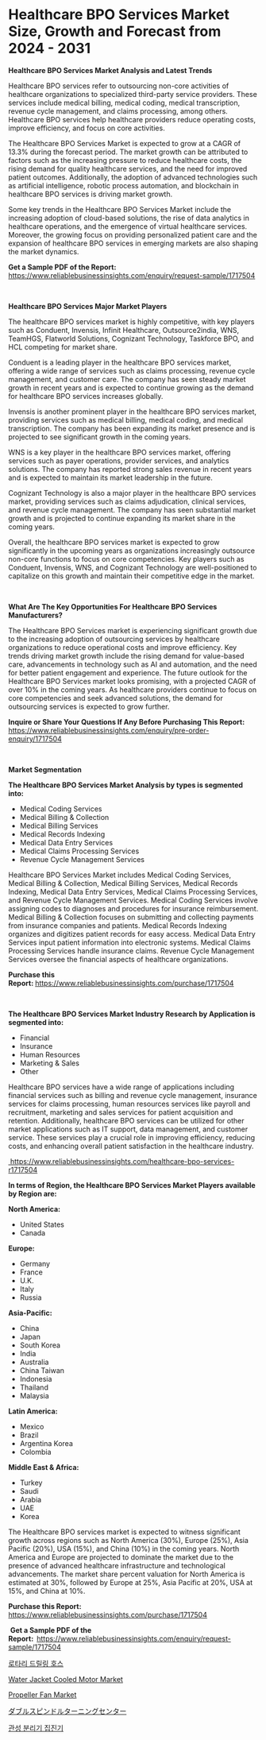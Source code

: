 <p><h1>Healthcare BPO Services Market Size, Growth and Forecast from 2024 - 2031</h1></p><p><strong>Healthcare BPO Services Market Analysis and Latest Trends</strong></p>
<p><p>Healthcare BPO services refer to outsourcing non-core activities of healthcare organizations to specialized third-party service providers. These services include medical billing, medical coding, medical transcription, revenue cycle management, and claims processing, among others. Healthcare BPO services help healthcare providers reduce operating costs, improve efficiency, and focus on core activities.</p><p>The Healthcare BPO Services Market is expected to grow at a CAGR of 13.3% during the forecast period. The market growth can be attributed to factors such as the increasing pressure to reduce healthcare costs, the rising demand for quality healthcare services, and the need for improved patient outcomes. Additionally, the adoption of advanced technologies such as artificial intelligence, robotic process automation, and blockchain in healthcare BPO services is driving market growth.</p><p>Some key trends in the Healthcare BPO Services Market include the increasing adoption of cloud-based solutions, the rise of data analytics in healthcare operations, and the emergence of virtual healthcare services. Moreover, the growing focus on providing personalized patient care and the expansion of healthcare BPO services in emerging markets are also shaping the market dynamics.</p></p>
<p><strong>Get a Sample PDF of the Report:&nbsp;</strong> <a href="https://www.reliablebusinessinsights.com/enquiry/request-sample/1717504">https://www.reliablebusinessinsights.com/enquiry/request-sample/1717504</a></p>
<p>&nbsp;</p>
<p><strong>Healthcare BPO Services Major Market Players</strong></p>
<p><p>The healthcare BPO services market is highly competitive, with key players such as Conduent, Invensis, Infinit Healthcare, Outsource2india, WNS, TeamHGS, Flatworld Solutions, Cognizant Technology, Taskforce BPO, and HCL competing for market share. </p><p>Conduent is a leading player in the healthcare BPO services market, offering a wide range of services such as claims processing, revenue cycle management, and customer care. The company has seen steady market growth in recent years and is expected to continue growing as the demand for healthcare BPO services increases globally. </p><p>Invensis is another prominent player in the healthcare BPO services market, providing services such as medical billing, medical coding, and medical transcription. The company has been expanding its market presence and is projected to see significant growth in the coming years.</p><p>WNS is a key player in the healthcare BPO services market, offering services such as payer operations, provider services, and analytics solutions. The company has reported strong sales revenue in recent years and is expected to maintain its market leadership in the future. </p><p>Cognizant Technology is also a major player in the healthcare BPO services market, providing services such as claims adjudication, clinical services, and revenue cycle management. The company has seen substantial market growth and is projected to continue expanding its market share in the coming years.</p><p>Overall, the healthcare BPO services market is expected to grow significantly in the upcoming years as organizations increasingly outsource non-core functions to focus on core competencies. Key players such as Conduent, Invensis, WNS, and Cognizant Technology are well-positioned to capitalize on this growth and maintain their competitive edge in the market.</p></p>
<p>&nbsp;</p>
<p><strong>What Are The Key Opportunities For Healthcare BPO Services Manufacturers?</strong></p>
<p><p>The Healthcare BPO Services market is experiencing significant growth due to the increasing adoption of outsourcing services by healthcare organizations to reduce operational costs and improve efficiency. Key trends driving market growth include the rising demand for value-based care, advancements in technology such as AI and automation, and the need for better patient engagement and experience. The future outlook for the Healthcare BPO Services market looks promising, with a projected CAGR of over 10% in the coming years. As healthcare providers continue to focus on core competencies and seek advanced solutions, the demand for outsourcing services is expected to grow further.</p></p>
<p><strong>Inquire or Share Your Questions If Any Before Purchasing This Report:</strong> <a href="https://www.reliablebusinessinsights.com/enquiry/pre-order-enquiry/1717504">https://www.reliablebusinessinsights.com/enquiry/pre-order-enquiry/1717504</a></p>
<p>&nbsp;</p>
<p><strong>Market Segmentation</strong></p>
<p><strong>The Healthcare BPO Services Market Analysis by types is segmented into:</strong></p>
<p><ul><li>Medical Coding Services</li><li>Medical Billing & Collection</li><li>Medical Billing Services</li><li>Medical Records Indexing</li><li>Medical Data Entry Services</li><li>Medical Claims Processing Services</li><li>Revenue Cycle Management Services</li></ul></p>
<p><p>Healthcare BPO Services Market includes Medical Coding Services, Medical Billing & Collection, Medical Billing Services, Medical Records Indexing, Medical Data Entry Services, Medical Claims Processing Services, and Revenue Cycle Management Services. Medical Coding Services involve assigning codes to diagnoses and procedures for insurance reimbursement. Medical Billing & Collection focuses on submitting and collecting payments from insurance companies and patients. Medical Records Indexing organizes and digitizes patient records for easy access. Medical Data Entry Services input patient information into electronic systems. Medical Claims Processing Services handle insurance claims. Revenue Cycle Management Services oversee the financial aspects of healthcare organizations.</p></p>
<p><strong>Purchase this Report:&nbsp;</strong><a href="https://www.reliablebusinessinsights.com/purchase/1717504">https://www.reliablebusinessinsights.com/purchase/1717504</a></p>
<p>&nbsp;</p>
<p><strong>The Healthcare BPO Services Market Industry Research by Application is segmented into:</strong></p>
<p><ul><li>Financial</li><li>Insurance</li><li>Human Resources</li><li>Marketing & Sales</li><li>Other</li></ul></p>
<p><p>Healthcare BPO services have a wide range of applications including financial services such as billing and revenue cycle management, insurance services for claims processing, human resources services like payroll and recruitment, marketing and sales services for patient acquisition and retention. Additionally, healthcare BPO services can be utilized for other market applications such as IT support, data management, and customer service. These services play a crucial role in improving efficiency, reducing costs, and enhancing overall patient satisfaction in the healthcare industry.</p></p>
<p><a href="https://www.reliablebusinessinsights.com/healthcare-bpo-services-r1717504">&nbsp;https://www.reliablebusinessinsights.com/healthcare-bpo-services-r1717504</a></p>
<p><strong>In terms of Region, the Healthcare BPO Services Market Players available by Region are:</strong></p>
<p>
    <p> <strong> North America: </strong>
        <ul>
            <li>United States</li>
            <li>Canada</li>
        </ul>
        </p> 
    <p> <strong> Europe: </strong>
        <ul>
            <li>Germany</li>
            <li>France</li>
            <li>U.K.</li>
            <li>Italy</li>
            <li>Russia</li>
        </ul>
        </p> 
    <p> <strong> Asia-Pacific: </strong>
        <ul>
            <li>China</li>
            <li>Japan</li>
            <li>South Korea</li>
            <li>India</li>
            <li>Australia</li>
            <li>China Taiwan</li>
            <li>Indonesia</li>
            <li>Thailand</li>
            <li>Malaysia</li>
        </ul>
        </p> 
    <p> <strong> Latin America: </strong>
        <ul>
            <li>Mexico</li>
            <li>Brazil</li>
            <li>Argentina Korea</li>
            <li>Colombia</li>
        </ul>
        </p> 
    <p> <strong> Middle East & Africa: </strong>
        <ul>
            <li>Turkey</li>
            <li>Saudi</li>
            <li>Arabia</li>
            <li>UAE</li>
            <li>Korea</li>
        </ul>
    </p>
    </p>
<p><p>The Healthcare BPO services market is expected to witness significant growth across regions such as North America (30%), Europe (25%), Asia Pacific (20%), USA (15%), and China (10%) in the coming years. North America and Europe are projected to dominate the market due to the presence of advanced healthcare infrastructure and technological advancements. The market share percent valuation for North America is estimated at 30%, followed by Europe at 25%, Asia Pacific at 20%, USA at 15%, and China at 10%.</p></p>
<p><strong>Purchase this Report: </strong><a href="https://www.reliablebusinessinsights.com/purchase/1717504">https://www.reliablebusinessinsights.com/purchase/1717504</a></p>
<p>&nbsp;<strong>Get a Sample PDF of the Report:&nbsp;&nbsp;</strong><a href="https://www.reliablebusinessinsights.com/enquiry/request-sample/1717504">https://www.reliablebusinessinsights.com/enquiry/request-sample/1717504</a></p>
<p><strong></strong></p>
<p><p><a href="https://github.com/Tristiarton768456/Market-Research-Report-List-2/blob/main/7760940179115.md">로타리 드릴링 호스</a></p><p><a href="https://github.com/pennyaldbrittonh658/Market-Research-Report-List-1/blob/main/water-jacket-cooled-motor-market.md">Water Jacket Cooled Motor Market</a></p><p><a href="https://github.com/gcimaudf65/Market-Research-Report-List-1/blob/main/propeller-fan-market.md">Propeller Fan Market</a></p><p><a href="https://github.com/BoydYundt1/Market-Research-Report-List-1/blob/main/6797512165958.md">ダブルスピンドルターニングセンター</a></p><p><a href="https://github.com/vsoq0zknh59/Market-Research-Report-List-3/blob/main/8195175179114.md">관성 분리기 집진기</a></p></p>
